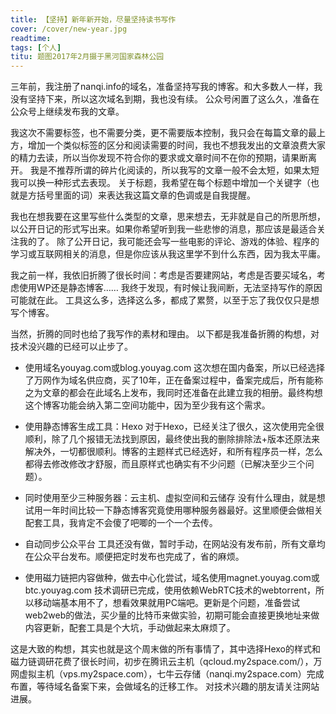 ```yaml
---
title: 【坚持】新年新开始，尽量坚持读书写作
cover: /cover/new-year.jpg
readtime: 
tags: [个人]
titu: 题图2017年2月摄于黑河国家森林公园
---
```


三年前，我注册了nanqi.info的域名，准备坚持写我的博客。和大多数人一样，我没有坚持下来，所以这次域名到期，我也没有续。
公众号闲置了这么久，准备在公众号上继续发布我的文章。

我这次不需要标签，也不需要分类，更不需要版本控制，我只会在每篇文章的最上方，增加一个类似标签的区分和阅读需要的时间，我也不想我发出的文章浪费大家的精力去读，所以当你发现不符合你的要求或文章时间不在你的预期，请果断离开。
我是不推荐所谓的碎片化阅读的，所以我写的文章一般不会太短，如果太短我可以换一种形式去表现。
关于标题，我希望在每个标题中增加一个关键字（也就是方括号里面的词）来表达我这篇文章的色调或是自我提醒。

我也在想我要在这里写些什么类型的文章，思来想去，无非就是自己的所思所想，以公开日记的形式写出来。如果你希望听到我一些悲惨的消息，那应该是最适合关注我的了。
除了公开日记，我可能还会写一些电影的评论、游戏的体验、程序的学习或互联网相关的消息，但是你应该从我这里学不到什么东西，因为我太平庸。

我之前一样，我依旧折腾了很长时间：考虑是否要建网站，考虑是否要买域名，考虑使用WP还是静态博客……
我终于发现，有时候让我间断，无法坚持写作的原因可能就在此。
工具这么多，选择这么多，都成了累赘，以至于忘了我仅仅只是想写个博客。

当然，折腾的同时也给了我写作的素材和理由。
以下都是我准备折腾的构想，对技术没兴趣的已经可以止步了。

* 使用域名youyag.com或blog.youyag.com
    这次想在国内备案，所以已经选择了万网作为域名供应商，买了10年，正在备案过程中，备案完成后，所有能称之为文章的都会在此域名上发布，我同时还准备在此建立我的相册。最终构想这个博客功能会纳入第二空间功能中，因为至少我有这个需求。

* 使用静态博客生成工具：Hexo
    对于Hexo，已经关注了很久，这次使用完全很顺利，除了几个报错无法找到原因，最终使出我的删除排除法+版本还原法来解决外，一切都很顺利。博客的主题样式已经选好，和所有程序员一样，怎么都得去修改修改才舒服，而且原样式也确实有不少问题（已解决至少三个问题）。

* 同时使用至少三种服务器：云主机、虚拟空间和云储存
    没有什么理由，就是想试用一年时间比较一下静态博客究竟使用哪种服务器最好。这里顺便会做相关配套工具，我肯定不会傻了吧唧的一个一个去传。

* 自动同步公众平台
    工具还没有做，暂时手动，在网站没有发布前，所有文章均在公众平台发布。顺便把定时发布也完成了，省的麻烦。

* 使用磁力链把内容做种，做去中心化尝试，域名使用magnet.youyag.com或btc.youyag.com
    技术调研已完成，使用依赖WebRTC技术的webtorrent，所以移动端基本用不了，想看效果就用PC端吧。更新是个问题，准备尝试web2web的做法，买少量的比特币来做实验，初期可能会直接更换地址来做内容更新，配套工具是个大坑，手动做起来太麻烦了。

这是大致的构想，其实也就是这个周末做的所有事情了，其中选择Hexo的样式和磁力链调研花费了很长时间，初步在腾讯云主机（qcloud.my2space.com/），万网虚拟主机（vps.my2space.com），七牛云存储（nanqi.my2space.com）完成布置，等待域名备案下来，会做域名的迁移工作。
对技术兴趣的朋友请关注网站进展。